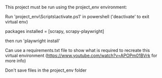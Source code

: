This project must be run using the project_env environment:

Run 'project_env\Scripts\activate.ps1' in powershell  ('deactivate' to exit virtual env)


packages installed = [scrapy, scrapy-playwright]

then run 'playwright install'

Can use a requirements.txt file to show what is required to recreate this virtual environment (https://www.youtube.com/watch?v=APOPm01BVrk for more info) 

Don't save files in the project_env folder